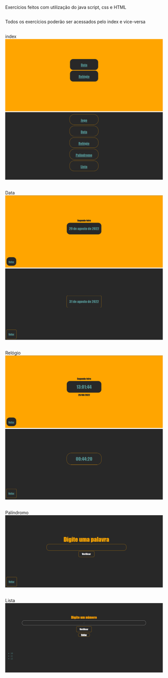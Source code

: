 Exercícios feitos com utilização do java script, css e HTML
##
Todos os exercícios poderão ser acessados pelo index e vice-versa
##
index <br>
<img src="fotos/zfotoindex.png"> <img src="fotos/zindex2.png">
##
Data <br>
<img src="fotos/zfotoex1.png" ><img src="fotos/zfotodata.png">
##
Relógio <br>
<img src="fotos/zfotoex2.png"> <img src="fotos/zfotorelogio.png">
##
Palíndromo <br>
<img src="fotos/zpalindromo.png">
##
Lista <br>
<img src="fotos/zlista.png">